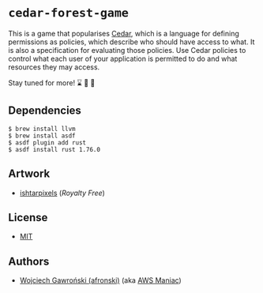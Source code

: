 # `cedar-forest-game`

This is a game that popularises [Cedar](https://www.cedarpolicy.com/en), which is a language for defining permissions
as policies, which describe who should have access to what. It is also a specification for evaluating those policies.
Use Cedar policies to control what each user of your application is permitted to do and what resources they may access.

Stay tuned for more! :hourglass: :mushroom: :evergreen_tree:

## Dependencies

```shell
$ brew install llvm
$ brew install asdf
$ asdf plugin add rust
$ asdf install rust 1.76.0
```

## Artwork

- [ishtarpixels](https://ishtarpixels.itch.io/top-down-asset-pack-10) (*Royalty Free*)

## License

- [MIT](LICENSE)

## Authors

- [Wojciech Gawroński (afronski)](https://github.com/afronski) (aka [AWS Maniac](https://awsmaniac.com))
